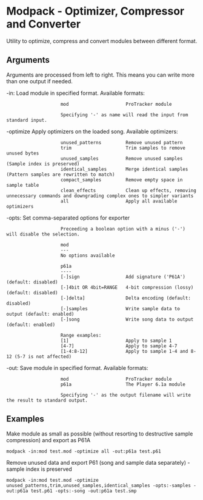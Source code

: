 Modpack - Optimizer, Compressor and Converter
==================================

Utility to optimize, compress and convert modules between different format.

Arguments
---------

Arguments are processed from left to right. This means you can write more than one output if needed.

-in:<format> <name>     Load module in specified format. Available formats:

                        mod                     ProTracker module

                        Specifying '-' as name will read the input from standard input.

-optimize <options>     Apply optimizers on the loaded song. Available optimizers:

                        unused_patterns         Remove unused pattern
                        trim                    Trim samples to remove unused bytes
                        unused_samples          Remove unused samples (Sample index is preserved)
                        identical_samples       Merge identical samples (Pattern samples are rewritten to match)
                        compact_samples         Remove empty space in sample table
                        clean_effects           Clean up effects, removing unnecessary commands and downgrading complex ones to simpler variants
                        all                     Apply all available optimizers

-opts:<options>         Set comma-separated options for exporter

                        Preceeding a boolean option with a minus ('-') will disable the selection.

                        mod
                        ---
                        No options available

                        p61a
                        ----
                        [-]sign                 Add signature ('P61A') (default: disabled)
                        [-]4bit OR 4bit=RANGE   4-bit compression (lossy) (default: disabled)
                        [-]delta]               Delta encoding (default: disabled)
                        [-]samples              Write sample data to output (default: enabled)
                        [-]song                 Write song data to output (default: enabled)

                        Range examples:
                        [1]                     Apply to sample 1 
                        [4-7]                   Apply to sample 4-7
                        [1-4:8-12]              Apply to sample 1-4 and 8-12 (5-7 is not affected)

-out:<format> <file>    Save module in specified format. Available formats:

                        mod                     ProTracker module
                        p61a                    The Player 6.1a module

                        Specifying '-' as the output filename will write the result to standard output.

Examples
--------

Make module as small as possible (without resorting to destructive sample compression) and export as P61A
```
modpack -in:mod test.mod -optimize all -out:p61a test.p61
```

Remove unused data and export P61 (song and sample data separately) - sample index is preserved

```
modpack -in:mod test.mod -optimize unused_patterns,trim,unused_samples,identical_samples -opts:-samples -out:p61a test.p61 -opts:-song -out:p61a test.smp
```
